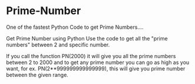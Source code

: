 # Prime-Number
One of the fastest Python Code to get Prime Numbers....

Get Prime Number using Python Use the code to get all the "prime numbers" between 2 and specific number.

If you call the function PN(2000) it will give you all the prime numbers between 2 to 2000 and to get any prime number you can go as high as you want, for ex. PN(2**999999999999999), this will give you prime number between the given range.
